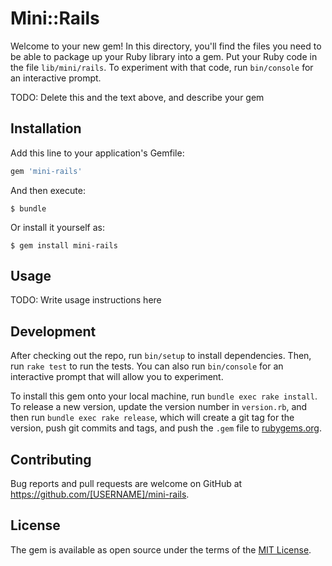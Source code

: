 # Mini::Rails

Welcome to your new gem! In this directory, you'll find the files you need to be able to package up your Ruby library into a gem. Put your Ruby code in the file `lib/mini/rails`. To experiment with that code, run `bin/console` for an interactive prompt.

TODO: Delete this and the text above, and describe your gem

## Installation

Add this line to your application's Gemfile:

```ruby
gem 'mini-rails'
```

And then execute:

    $ bundle

Or install it yourself as:

    $ gem install mini-rails

## Usage

TODO: Write usage instructions here

## Development

After checking out the repo, run `bin/setup` to install dependencies. Then, run `rake test` to run the tests. You can also run `bin/console` for an interactive prompt that will allow you to experiment.

To install this gem onto your local machine, run `bundle exec rake install`. To release a new version, update the version number in `version.rb`, and then run `bundle exec rake release`, which will create a git tag for the version, push git commits and tags, and push the `.gem` file to [rubygems.org](https://rubygems.org).

## Contributing

Bug reports and pull requests are welcome on GitHub at https://github.com/[USERNAME]/mini-rails.

## License

The gem is available as open source under the terms of the [MIT License](https://opensource.org/licenses/MIT).
